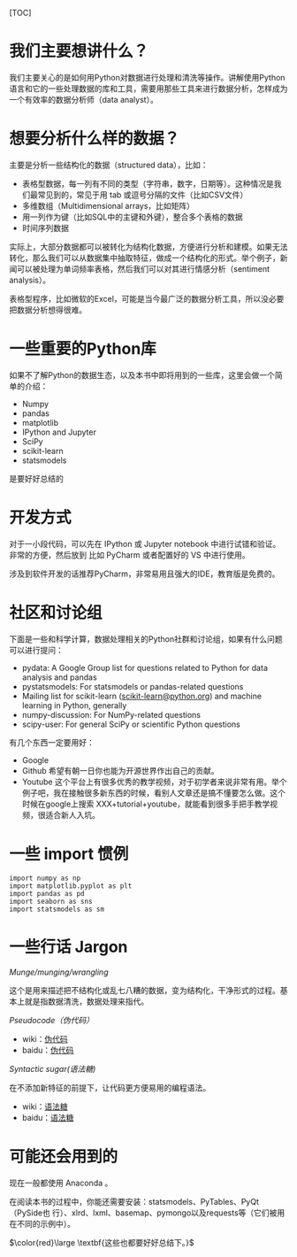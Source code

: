 [TOC]





# 我们主要想讲什么？

我们主要关心的是如何用Python对数据进行处理和清洗等操作。讲解使用Python语言和它的一些处理数据的库和工具，需要用那些工具来进行数据分析，怎样成为一个有效率的数据分析师（data analyst）。

# 想要分析什么样的数据？

主要是分析一些结构化的数据（structured data），比如：

- 表格型数据，每一列有不同的类型（字符串，数字，日期等）。这种情况是我们最常见到的，常见于用 tab 或逗号分隔的文件（比如CSV文件）
- 多维数组（Multidimensional arrays，比如矩阵）
- 用一列作为键（比如SQL中的主键和外键），整合多个表格的数据
- 时间序列数据

实际上，大部分数据都可以被转化为结构化数据，方便进行分析和建模。如果无法转化，那么我们可以从数据集中抽取特征，做成一个结构化的形式。举个例子，新闻可以被处理为单词频率表格，然后我们可以对其进行情感分析（sentiment analysis）。

表格型程序，比如微软的Excel，可能是当今最广泛的数据分析工具，所以没必要把数据分析想得很难。



# 一些重要的Python库

如果不了解Python的数据生态，以及本书中即将用到的一些库，这里会做一个简单的介绍：

- Numpy
- pandas
- matplotlib
- IPython and Jupyter
- SciPy
- scikit-learn
- statsmodels

是要好好总结的







# 开发方式

对于一小段代码，可以先在 IPython 或 Jupyter notebook 中进行试错和验证。非常的方便，然后放到 比如 PyCharm 或者配置好的 VS 中进行使用。

涉及到软件开发的话推荐PyCharm，非常易用且强大的IDE，教育版是免费的。



# 社区和讨论组

下面是一些和科学计算，数据处理相关的Python社群和讨论组，如果有什么问题可以进行提问：

- pydata: A Google Group list for questions related to Python for data analysis and pandas
- pystatsmodels: For statsmodels or pandas-related questions
- Mailing list for scikit-learn (scikit-learn@python.org) and machine learning in Python, generally
- numpy-discussion: For NumPy-related questions
- scipy-user: For general SciPy or scientific Python questions

有几个东西一定要用好：

- Google 
- Github 希望有朝一日你也能为开源世界作出自己的贡献。
- Youtube 这个平台上有很多优秀的教学视频，对于初学者来说非常有用。举个例子吧，我在接触很多新东西的时候，看别人文章还是搞不懂要怎么做。这个时候在google上搜索 XXX+tutorial+youtube，就能看到很多手把手教学视频，很适合新人入坑。

# 一些 import 惯例

```
import numpy as np 
import matplotlib.pyplot as plt 
import pandas as pd 
import seaborn as sns 
import statsmodels as sm
```

# 一些行话  Jargon

*Munge/munging/wrangling*

这个是用来描述把不结构化或乱七八糟的数据，变为结构化，干净形式的过程。基本上就是指数据清洗，数据处理来指代。

*Pseudocode（伪代码）*

- wiki：[伪代码](https://www.wikiwand.com/zh-hans/%E4%BC%AA%E4%BB%A3%E7%A0%81)
- baidu：[伪代码](https://www.wikiwand.com/zh-hans/%E4%BC%AA%E4%BB%A3%E7%A0%81)

*Syntactic sugar(语法糖)*

在不添加新特征的前提下，让代码更方便易用的编程语法。

- wiki：[语法糖](https://www.wikiwand.com/zh-hans/%E8%AF%AD%E6%B3%95%E7%B3%96)
- baidu：[语法糖](https://baike.baidu.com/item/%E8%AF%AD%E6%B3%95%E7%B3%96)


# 可能还会用到的

现在一般都使用 Anaconda 。

在阅读本书的过程中，你能还需要安装：statsmodels、PyTables、PyQt （PySide也 行）、xlrd、lxml、basemap、pymongo以及requests等（它们被用在不同的示例中）。

$\color{red}\large \textbf{这些也都要好好总结下。}$





